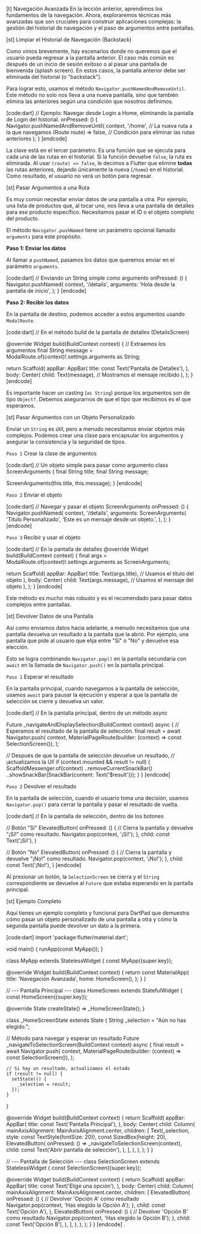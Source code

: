 [t] Navegación Avanzada
En la lección anterior, aprendimos los fundamentos de la navegación. Ahora, exploraremos técnicas más avanzadas que son cruciales para construir aplicaciones complejas: la gestión del historial de navegación y el paso de argumentos entre pantallas.

[st] Limpiar el Historial de Navegación (Backstack)

Como vimos brevemente, hay escenarios donde no queremos que el usuario pueda regresar a la pantalla anterior. El caso más común es después de un inicio de sesión exitoso o al pasar una pantalla de bienvenida (splash screen). En estos casos, la pantalla anterior debe ser eliminada del historial (o "backstack").

Para lograr esto, usamos el método `Navigator.pushNamedAndRemoveUntil`. Este método no solo nos lleva a una nueva pantalla, sino que también elimina las anteriores según una condición que nosotros definimos.

[code:dart]
// Ejemplo: Navegar desde Login a Home, eliminando la pantalla de Login del historial.
onPressed: () {
  Navigator.pushNamedAndRemoveUntil(
    context,
    '/home', // La nueva ruta a la que navegamos
    (Route<dynamic> route) => false, // Condición para eliminar las rutas anteriores
  );
}
[endcode]

La clave está en el tercer parámetro. Es una función que se ejecuta para cada una de las rutas en el historial. Si la función devuelve `false`, la ruta es eliminada. Al usar `(route) => false`, le decimos a Flutter que elimine **todas** las rutas anteriores, dejando únicamente la nueva (`/home`) en el historial. Como resultado, el usuario no verá un botón para regresar.

[st] Pasar Argumentos a una Ruta

Es muy común necesitar enviar datos de una pantalla a otra. Por ejemplo, una lista de productos que, al tocar uno, nos lleva a una pantalla de detalles para ese producto específico. Necesitamos pasar el ID o el objeto completo del producto.

El método `Navigator.pushNamed` tiene un parámetro opcional llamado `arguments` para este propósito.

**Paso 1: Enviar los datos**

Al llamar a `pushNamed`, pasamos los datos que queremos enviar en el parámetro `arguments`.

[code:dart]
// Enviando un String simple como argumento
onPressed: () {
  Navigator.pushNamed(
    context,
    '/details',
    arguments: 'Hola desde la pantalla de inicio',
  );
}
[endcode]

**Paso 2: Recibir los datos**

En la pantalla de destino, podemos acceder a estos argumentos usando `ModalRoute`.

[code:dart]
// En el método build de la pantalla de detalles (DetailsScreen)

@override
Widget build(BuildContext context) {
  // Extraemos los argumentos
  final String message = ModalRoute.of(context)!.settings.arguments as String;

  return Scaffold(
    appBar: AppBar(
      title: const Text('Pantalla de Detalles'),
    ),
    body: Center(
      child: Text(message), // Mostramos el mensaje recibido
    ),
  );
}
[endcode]

Es importante hacer un casting (`as String`) porque los argumentos son de tipo `Object?`. Debemos asegurarnos de que el tipo que recibimos es el que esperamos.

[st] Pasar Argumentos con un Objeto Personalizado

Enviar un `String` es útil, pero a menudo necesitamos enviar objetos más complejos. Podemos crear una clase para encapsular los argumentos y asegurar la consistencia y la seguridad de tipos.

`Paso 1` Crear la clase de argumentos

[code:dart]
// Un objeto simple para pasar como argumento
class ScreenArguments {
  final String title;
  final String message;

  ScreenArguments(this.title, this.message);
}
[endcode]

`Paso 2` Enviar el objeto

[code:dart]
// Navegar y pasar el objeto ScreenArguments
onPressed: () {
  Navigator.pushNamed(
    context,
    '/details',
    arguments: ScreenArguments(
      'Título Personalizado',
      'Este es un mensaje desde un objeto.',
    ),
  );
}
[endcode]

`Paso 3` Recibir y usar el objeto

[code:dart]
// En la pantalla de detalles
@override
Widget build(BuildContext context) {
  final args = ModalRoute.of(context)!.settings.arguments as ScreenArguments;

  return Scaffold(
    appBar: AppBar(
      title: Text(args.title), // Usamos el título del objeto
    ),
    body: Center(
      child: Text(args.message), // Usamos el mensaje del objeto
    ),
  );
}
[endcode]

Este método es mucho más robusto y es el recomendado para pasar datos complejos entre pantallas.

[st] Devolver Datos de una Pantalla

Así como enviamos datos hacia adelante, a menudo necesitamos que una pantalla devuelva un resultado a la pantalla que la abrió. Por ejemplo, una pantalla que pide al usuario que elija entre "Sí" o "No" y devuelve esa elección.

Esto se logra combinando `Navigator.pop()` en la pantalla secundaria con `await` en la llamada de `Navigator.push()` en la pantalla principal.

`Paso 1` Esperar el resultado

En la pantalla principal, cuando navegamos a la pantalla de selección, usamos `await` para pausar la ejecución y esperar a que la pantalla de selección se cierre y devuelva un valor.

[code:dart]
// En la pantalla principal, dentro de un método async

Future<void> _navigateAndDisplaySelection(BuildContext context) async {
  // Esperamos el resultado de la pantalla de selección.
  final result = await Navigator.push(
    context,
    MaterialPageRoute(builder: (context) => const SelectionScreen()),
  );

  // Después de que la pantalla de selección devuelve un resultado,
  // ¡actualizamos la UI!
  if (context.mounted && result != null) {
    ScaffoldMessenger.of(context)
      ..removeCurrentSnackBar()
      ..showSnackBar(SnackBar(content: Text('$result')));
  }
}
[endcode]

`Paso 2` Devolver el resultado

En la pantalla de selección, cuando el usuario toma una decisión, usamos `Navigator.pop()` para cerrar la pantalla y pasar el resultado de vuelta.

[code:dart]
// En la pantalla de selección, dentro de los botones

// Botón "Sí"
ElevatedButton(
  onPressed: () {
    // Cierra la pantalla y devuelve "¡Sí!" como resultado.
    Navigator.pop(context, '¡Sí!');
  },
  child: const Text('¡Sí!'),
)

// Botón "No"
ElevatedButton(
  onPressed: () {
    // Cierra la pantalla y devuelve "¡No!" como resultado.
    Navigator.pop(context, '¡No!');
  },
  child: const Text('¡No!'),
)
[endcode]

Al presionar un botón, la `SelectionScreen` se cierra y el `String` correspondiente se devuelve al `Future` que estaba esperando en la pantalla principal.

[st] Ejemplo Completo

Aquí tienes un ejemplo completo y funcional para DartPad que demuestra cómo pasar un objeto personalizado de una pantalla a otra y cómo la segunda pantalla puede devolver un dato a la primera.

[code:dart]
import 'package:flutter/material.dart';

void main() {
  runApp(const MyApp());
}

class MyApp extends StatelessWidget {
  const MyApp({super.key});

  @override
  Widget build(BuildContext context) {
    return const MaterialApp(
      title: 'Navegación Avanzada',
      home: HomeScreen(),
    );
  }
}

// --- Pantalla Principal ---
class HomeScreen extends StatefulWidget {
  const HomeScreen({super.key});

  @override
  State<HomeScreen> createState() => _HomeScreenState();
}

class _HomeScreenState extends State<HomeScreen> {
  String _selection = "Aún no has elegido.";

  // Método para navegar y esperar un resultado
  Future<void> _navigateToSelectionScreen(BuildContext context) async {
    final result = await Navigator.push(
      context,
      MaterialPageRoute(builder: (context) => const SelectionScreen()),
    );

    // Si hay un resultado, actualizamos el estado
    if (result != null) {
      setState(() {
        _selection = result;
      });
    }
  }

  @override
  Widget build(BuildContext context) {
    return Scaffold(
      appBar: AppBar(
        title: const Text('Pantalla Principal'),
      ),
      body: Center(
        child: Column(
          mainAxisAlignment: MainAxisAlignment.center,
          children: <Widget>[
            Text(_selection, style: const TextStyle(fontSize: 20)),
            const SizedBox(height: 20),
            ElevatedButton(
              onPressed: () => _navigateToSelectionScreen(context),
              child: const Text('Abrir pantalla de selección'),
            ),
          ],
        ),
      ),
    );
  }
}

// --- Pantalla de Selección ---
class SelectionScreen extends StatelessWidget {
  const SelectionScreen({super.key});

  @override
  Widget build(BuildContext context) {
    return Scaffold(
      appBar: AppBar(
        title: const Text('Elige una opción'),
      ),
      body: Center(
        child: Column(
          mainAxisAlignment: MainAxisAlignment.center,
          children: <Widget>[
            ElevatedButton(
              onPressed: () {
                // Devolver 'Opción A' como resultado
                Navigator.pop(context, 'Has elegido la Opción A');
              },
              child: const Text('Opción A'),
            ),
            ElevatedButton(
              onPressed: () {
                // Devolver 'Opción B' como resultado
                Navigator.pop(context, 'Has elegido la Opción B');
              },
              child: const Text('Opción B'),
            ),
          ],
        ),
      ),
    );
  }
}
[endcode]
.